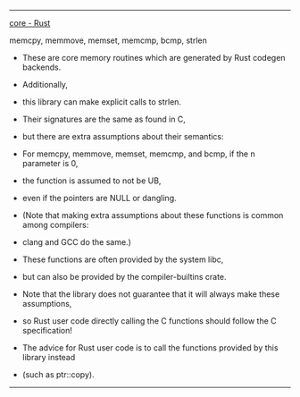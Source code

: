 ____

[core - Rust](https://doc.rust-lang.org/nightly/core/index.html)

memcpy, memmove, memset, memcmp, bcmp, strlen 

- These are core memory routines which are generated by Rust codegen backends.

- Additionally,

- this library can make explicit calls to strlen.

- Their signatures are the same as found in C,

- but there are extra assumptions about their semantics:

- For memcpy, memmove, memset, memcmp, and bcmp, if the n parameter is 0,

- the function is assumed to not be UB,

- even if the pointers are NULL or dangling.

- (Note that making extra assumptions about these functions is common among compilers:

- clang and GCC do the same.)

- These functions are often provided by the system libc,

- but can also be provided by the compiler-builtins crate.

- Note that the library does not guarantee that it will always make these assumptions,

- so Rust user code directly calling the C functions should follow the C specification!

- The advice for Rust user code is to call the functions provided by this library instead

- (such as ptr::copy).

____


